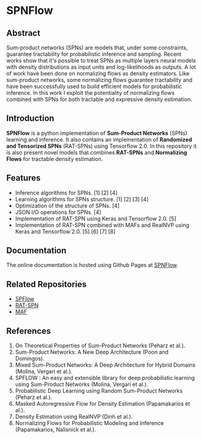 # SPNFlow

## Abstract
Sum-product networks (SPNs) are models that, under some constraints, guarantee tractability for probabilistic inference and sampling.
Recent works show that it's possible to treat SPNs as multiple layers neural models with density distributions as input units and log-likelihoods as outputs.
A lot of work have been done on normalizing flows as density estimators.
Like sum-product networks, some normalizing flows guarantee tractability and have been successfully used to build efficient models for probabilistic inference.
In this work I exploit the potentiality of normalizing flows combined with SPNs for both tractable and expressive density estimation.

## Introduction
**SPNFlow** is a python implementation of **Sum-Product Networks** (SPNs) learning and inference.
It also contains an implementation of **Randomized and Tensorized SPNs** (RAT-SPNs) using Tensorflow 2.0.
In this repository it is also present novel models that combines **RAT-SPNs** and **Normalizing Flows** for tractable density estimation.

## Features
- Inference algorithms for SPNs. [1] [2] [4]
- Learning algorithms for SPNs structure. [1] [2] [3] [4]
- Optimization of the structure of SPNs. [4]
- JSON I/O operations for SPNs. [4]
- Implementation of RAT-SPN using Keras and Tensorflow 2.0. [5]
- Implementation of RAT-SPN combined with MAFs and RealNVP using Keras and Tensorflow 2.0. [5] [6] [7] [8]

## Documentation
The online documentation is hosted using Github Pages at [SPNFlow](https://loreloc.github.io/spnflow/).

## Related Repositories
- [SPFlow](https://github.com/SPFlow/SPFlow)
- [RAT-SPN](https://github.com/cambridge-mlg/RAT-SPN)
- [MAF](https://github.com/gpapamak/maf)

## References
1. On Theoretical Properties of Sum-Product Networks (Peharz et al.).
2. Sum-Product Networks: A New Deep Architecture (Poon and Domingos).
3. Mixed Sum-Product Networks: A Deep Architecture for Hybrid Domains (Molina, Vergari et al.).
4. SPFLOW : An easy and extensible library for deep probabilistic learning using Sum-Product Networks (Molina, Vergari et al.).
5. Probabilistic Deep Learning using Random Sum-Product Networks (Peharz et al.).
6. Masked Autoregressive Flow for Density Estimation (Papamakarios et al.).
7. Density Estimation using RealNVP (Dinh et al.).
8. Normalizing Flows for Probabilistic Modeling and Inference (Papamakarios, Nalisnick et al.).
